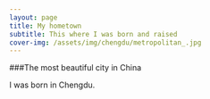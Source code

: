 ```yaml
---
layout: page
title: My hometown
subtitle: This where I was born and raised
cover-img: /assets/img/chengdu/metropolitan_.jpg
---
```


###The most beautiful city in China

I was born in Chengdu.
